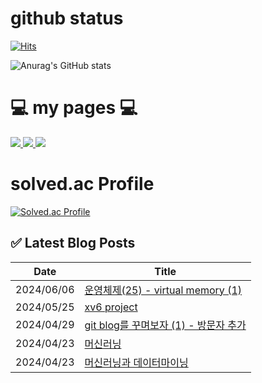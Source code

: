 # github status 
[![Hits](https://hits.seeyoufarm.com/api/count/incr/badge.svg?url=https%3A%2F%2Fgithub.com%2Famm0124&count_bg=%23030303&title_bg=%233CC0B2&icon=github.svg&icon_color=%231F1595&title=Github&edge_flat=false)](https://hits.seeyoufarm.com)

![Anurag's GitHub stats](https://github-readme-stats.vercel.app/api?username=amm0124&hide=contribs,prs&show_icons=true&theme=)

# 💻 my pages 💻

<a href="https://m.blog.naver.com/internet_home"> <img src="https://img.shields.io/badge/naverBlog💻-03C75A?style=for-the-badge&logo=Naver&logoColor=white"> </a> 
<a href="https://amm0124.github.io"><img src="https://img.shields.io/badge/githubPages💻-222222?style=for-the-badge&logo=githubpages&logoColor=white"> </a> 
<a href="https://www.youtube.com/channel/UCblbF27n4nAeekvkJpfwQ-w"> <img src="https://img.shields.io/badge/Youtube🎸-FF0000?style=for-the-badge&logo=Youtube&logoColor=white"> </a>

# solved.ac Profile  
[![Solved.ac Profile](http://mazassumnida.wtf/api/v2/generate_badge?boj=amm0124)](https://solved.ac/amm0124/) 










## ✅ Latest Blog Posts

| Date       | Title |
|------------|-------|
| 2024/06/06 | [운영체제(25) - virtual memory (1)](https://amm0124.github.io/posts/virtualMemory(1)/) |
| 2024/05/25 | [xv6 project](https://amm0124.github.io/posts/xv6(1)/) |
| 2024/04/29 | [git blog를 꾸며보자 (1) - 방문자 추가](https://amm0124.github.io/posts/decorate_git_blog(1)/) |
| 2024/04/23 | [머신러닝](https://amm0124.github.io/posts/ML(2)/) |
| 2024/04/23 | [머신러닝과 데이터마이닝](https://amm0124.github.io/posts/ML(1)/) |
